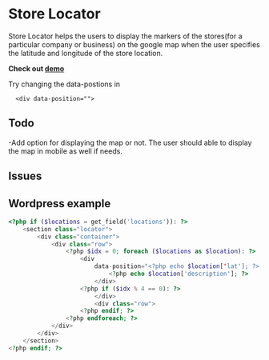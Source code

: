 Store Locator
=======

Store Locator helps the users to display the markers of the stores(for a particular company or business) on the google map when the user specifies the latitude and longitude of the store location.

**Check out [demo](https://codepen.io/ravi1947/pen/OOoKja)**

Try changing the data-postions in 

      <div data-position="">

## Todo
-Add option for displaying the map or not. The user should able to display the map in mobile as well if needs.
## Issues
## Wordpress example

```php
<?php if ($locations = get_field('locations')): ?>
	<section class="locator">
		<div class="container">
			<div class="row">
				<?php $idx = 0; foreach ($locations as $location): ?>
					<div
						data-position="<?php echo $location['lat']; ?>, <?php echo $location['lng']; ?>">
							<?php echo $location['description']; ?>
						</div>
					<?php if ($idx % 4 == 0): ?>
						</div>
						<div class="row">
					<?php endif; ?>
				<?php endforeach; ?>
			</div>
		</div>
	</section>
<?php endif; ?>
```